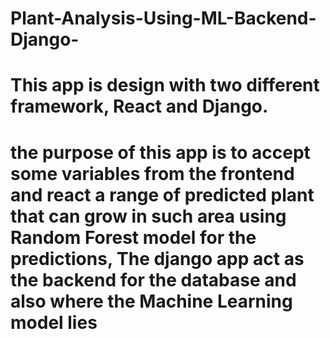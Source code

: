 # Plant-Analysis-Using-ML-Backend-Django-

# This app is design with two different framework, React and Django.

# the purpose of this app is to accept some variables from the frontend and react a range of predicted plant that can grow in such area using Random Forest model for the predictions, The django app act as the backend for the database and also where the Machine Learning model lies
